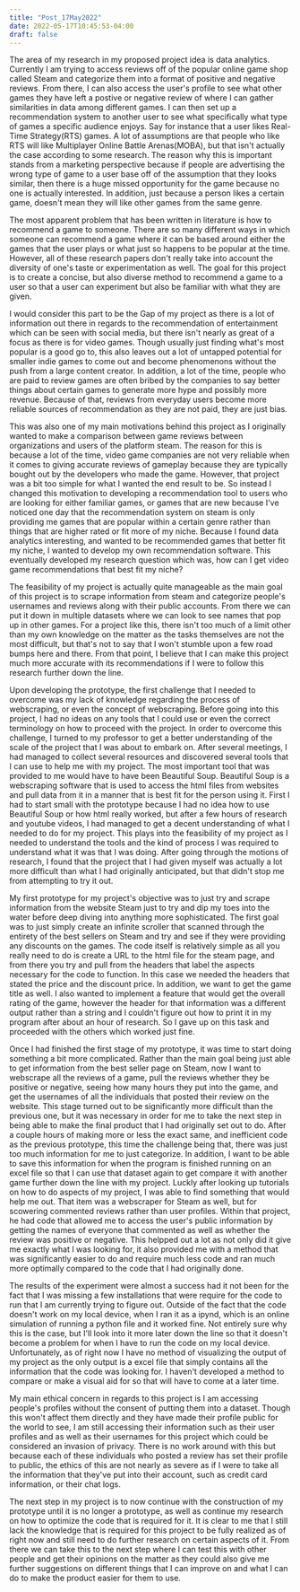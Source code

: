 ```yaml
---
title: "Post_17May2022"
date: 2022-05-17T10:45:53-04:00
draft: false
---
```


The area of my research in my proposed project idea is data analytics. Currently I am trying to access reviews off of the popular online game shop called Steam and categorize them into a format of positive and negative reviews. From there, I can also access the user's profile to see what other games they have left a postive or negative review of where I can gather similarities in data among different games. I can then set up a recommendation system to another user to see what specifically what type of games a specific audience enjoys. Say for instance that a user likes Real-Time Strategy(RTS) games. A lot of assumptions are that people who like RTS will like Multiplayer Online Battle Arenas(MOBA), but that isn't actually the case according to some research. The reason why this is important stands from a marketing perspective because if people are advertising the wrong type of game to a user base off of the assumption that they looks similar, then there is a huge missed opportunity for the game because no one is actually interested. In addition, just because a person likes a certain game, doesn't mean they will like other games from the same genre.
 
The most apparent problem that has been written in literature is how to recommend a game to someone. There are so many different ways in which someone can recommend a game where it can be based around either the games that the user plays or what just so happens to be popular at the time. However, all of these research papers don't really take into account the diversity of one's taste or experimentation as well. The goal for this project is to create a concise, but also diverse method to recommend a game to a user so that a user can experiment but also be familiar with what they are given.
 
I would consider this part to be the Gap of my project as there is a lot of information out there in regards to the recommendation of entertainment which can be seen with social media, but there isn't nearly as great of a focus as there is for video games. Though usually just finding what's most popular is a good go to, this also leaves out a lot of untapped potential for smaller indie games to come out and become phenomenons without the push from a large content creator. In addition, a lot of the time, people who are paid to review games are often bribed by the companies to say better things about certain games to generate more hype and possibly more revenue. Because of that, reviews from everyday users become more reliable sources of recommendation as they are not paid, they are just bias.
 
This was also one of my main motivations behind this project as I originally wanted to make a comparison between game reviews between organizations and users of the platform steam. The reason for this is because a lot of the time, video game companies are not very reliable when it comes to giving accurate reviews of gameplay because they are typically bought out by the developers who made the game. However, that project was a bit too simple for what I wanted the end result to be. So instead I changed this motivation to developing a recommendation tool to users who are looking for either familiar games, or games that are new because I've noticed one day that the recommendation system on steam is only providing me games that are popular within a certain genre rather than things that are higher rated or fit more of my niche. Because I found data analytics interesting, and wanted to be recommended games that better fit my niche, I wanted to develop my own recommendation software. This eventually developed my research question which was, how can I get video game recommendations that best fit my niche?
 
The feasibility of my project is actually quite manageable as the main goal of this project is to scrape information from steam and categorize people's usernames and reviews along with their public accounts. From there we can put it down in multiple datasets where we can look to see names that pop up in other games. For a project like this, there isn't too much of a limit other than my own knowledge on the matter as the tasks themselves are not the most difficult, but that's not to say that I won't stumble upon a few road bumps here and there. From that point, I believe that I can make this project much more accurate with its recommendations if I were to follow this research further down the line.
 
Upon developing the prototype, the first challenge that I needed to overcome was my lack of knowledge regarding the process of webscraping, or even the concept of webscraping. Before going into this project, I had no ideas on any tools that I could use or even the correct terminology on how to proceed with the project. In order to overcome this challenge, I turned to my professor to get a better understanding of the scale of the project that I was about to embark on. After several meetings, I had managed to collect several resources and discovered several tools that I can use to help me with my project. The most important tool that was provided to me would have to have been Beautiful Soup. Beautiful Soup is a webscraping software that is used to access the html files from websites and pull data from it in a manner that is best fit for the person using it. First I had to start small with the prototype because I had no idea how to use Beautiful Soup or how html really worked, but after a few hours of research and youtube videos, I had managed to get a decent understanding of what I needed to do for my project. This plays into the feasibility of my project as I needed to understand the tools and the kind of process I was required to understand what it was that I was doing. After going through the motions of research, I found that the project that I had given myself was actually a lot more difficult than what I had originally anticipated, but that didn't stop me from attempting to try it out.
 
My first prototype for my project's objective was to just try and scrape information from the website Steam just to try and dip my toes into the water before deep diving into anything more sophisticated. The first goal was to just simply create an infinite scroller that scanned through the entirety of the best sellers on Steam and try and see if they were providing any discounts on the games. The code itself is relatively simple as all you really need to do is create a URL to the html file for the steam page, and from there you try and pull from the headers that label the aspects necessary for the code to function. In this case we needed the headers that stated the price and the discount price. In addition, we want to get the game title as well. I also wanted to implement a feature that would get the overall rating of the game, however the header for that information was a different output rather than a string and I couldn't figure out how to print it in my program after about an hour of research. So I gave up on this task and proceeded with the others which worked just fine.
 
Once I had finished the first stage of my prototype, it was time to start doing something a bit more complicated. Rather than the main goal being just able to get information from the best seller page on Steam, now I want to webscrape all the reviews of a game, pull the reviews whether they be positive or negative, seeing how many hours they put into the game, and get the usernames of all the individuals that posted their review on the website. This stage turned out to be significantly more difficult than the previous one, but it was necessary in order for me to take the next step in being able to make the final product that I had originally set out to do. After a couple hours of making more or less the exact same, and inefficient code as the previous prototype, this time the challenge being that, there was just too much information for me to just categorize. In addition, I want to be able to save this information for when the program is finished running on an excel file so that I can use that dataset again to get compare it with another game further down the line with my project. Luckly after looking up tutorials on how to do aspects of my project, I was able to find something that would help me out. That item was a webscraper for Steam as well, but for scowering commented reviews rather than user profiles. Within that project, he had code that allowed me to access the user's public information by getting the names of everyone that commented as well as whether the review was positive or negative. This helpped out a lot as not only did it give me exactly what I was looking for, it also provided me with a method that was significantly easier to do and require much less code and ran much more optimally compared to the code that I had originally done.
 
The results of the experiment were almost a success had it not been for the fact that I was missing a few installations that were require for the code to run that I am currently trying to figure out. Outside of the fact that the code doesn't work on my local device, when I ran it as a ipynd, which is an online simulation of running a python file and it worked fine. Not entirely sure why this is the case, but I'll look into it more later down the line so that it doesn't become a problem for when I have to run the code on my local device. Unfortunately, as of right now I have no method of visualizing the output of my project as the only output is a excel file that simply contains all the information that the code was looking for. I haven't developed a method to compare or make a visual aid for so that will have to come at a later time.
 
My main ethical concern in regards to this project is I am accessing people's profiles without the consent of putting them into a dataset. Though this won't affect them directly and they have made their profile public for the world to see, I am still accessing their information such as their user profiles and as well as their usernames for this project which could be considered an invasion of privacy. There is no work around with this but because each of these individuals who posted a review has set their profile to public, the ethics of this are not nearly as severe as if I were to take all the information that they've put into their account, such as credit card information, or their chat logs.
 
The next step in my project is to now continue with the construction of my prototype until it is no longer a prototype, as well as continue my research on how to optimize the code that is required for it. It is clear to me that I still lack the knowledge that is required for this project to be fully realized as of right now and still need to do further research on certain aspects of it. From there we can take this to the next step where I can test this with other people and get their opinions on the matter as they could also give me further suggestions on different things that I can improve on and what I can do to make the product easier for them to use.